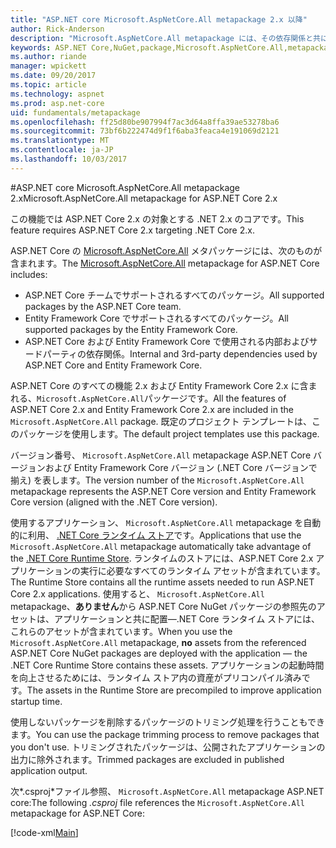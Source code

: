 ```yaml
---
title: "ASP.NET core Microsoft.AspNetCore.All metapackage 2.x 以降"
author: Rick-Anderson
description: "Microsoft.AspNetCore.All metapackage には、その依存関係と共に、サポートされているすべての ASP.NET Core および Entity Framework Core パッケージが含まれています。"
keywords: ASP.NET Core,NuGet,package,Microsoft.AspNetCore.All,metapackage
ms.author: riande
manager: wpickett
ms.date: 09/20/2017
ms.topic: article
ms.technology: aspnet
ms.prod: asp.net-core
uid: fundamentals/metapackage
ms.openlocfilehash: ff25d80be907994f7ac3d64a8ffa39ae53278ba6
ms.sourcegitcommit: 73bf6b222474d9f1f6aba3feaca4e191069d2121
ms.translationtype: MT
ms.contentlocale: ja-JP
ms.lasthandoff: 10/03/2017
---
```

#<a name="microsoftaspnetcoreall-metapackage-for-aspnet-core-2x"></a><span data-ttu-id="45c67-104">ASP.NET core Microsoft.AspNetCore.All metapackage 2.x</span><span class="sxs-lookup"><span data-stu-id="45c67-104">Microsoft.AspNetCore.All metapackage for ASP.NET Core 2.x</span></span>

<span data-ttu-id="45c67-105">この機能では ASP.NET Core 2.x の対象とする .NET 2.x のコアです。</span><span class="sxs-lookup"><span data-stu-id="45c67-105">This feature requires ASP.NET Core 2.x targeting .NET Core 2.x.</span></span>

<span data-ttu-id="45c67-106">ASP.NET Core の [Microsoft.AspNetCore.All](https://www.nuget.org/packages/Microsoft.AspNetCore.All) メタパッケージには、次のものが含まれます。</span><span class="sxs-lookup"><span data-stu-id="45c67-106">The [Microsoft.AspNetCore.All](https://www.nuget.org/packages/Microsoft.AspNetCore.All) metapackage for ASP.NET Core includes:</span></span>

* <span data-ttu-id="45c67-107">ASP.NET Core チームでサポートされるすべてのパッケージ。</span><span class="sxs-lookup"><span data-stu-id="45c67-107">All supported packages by the ASP.NET Core team.</span></span>
* <span data-ttu-id="45c67-108">Entity Framework Core でサポートされるすべてのパッケージ。</span><span class="sxs-lookup"><span data-stu-id="45c67-108">All supported packages by the Entity Framework Core.</span></span> 
* <span data-ttu-id="45c67-109">ASP.NET Core および Entity Framework Core で使用される内部およびサードパーティの依存関係。</span><span class="sxs-lookup"><span data-stu-id="45c67-109">Internal and 3rd-party dependencies used by ASP.NET Core and Entity Framework Core.</span></span> 

<span data-ttu-id="45c67-110">ASP.NET Core のすべての機能 2.x および Entity Framework Core 2.x に含まれる、`Microsoft.AspNetCore.All`パッケージです。</span><span class="sxs-lookup"><span data-stu-id="45c67-110">All the features of ASP.NET Core 2.x and Entity Framework Core 2.x are included in the `Microsoft.AspNetCore.All` package.</span></span> <span data-ttu-id="45c67-111">既定のプロジェクト テンプレートは、このパッケージを使用します。</span><span class="sxs-lookup"><span data-stu-id="45c67-111">The default project templates use this package.</span></span>

<span data-ttu-id="45c67-112">バージョン番号、 `Microsoft.AspNetCore.All` metapackage ASP.NET Core バージョンおよび Entity Framework Core バージョン (.NET Core バージョンで揃え) を表します。</span><span class="sxs-lookup"><span data-stu-id="45c67-112">The version number of the `Microsoft.AspNetCore.All` metapackage represents the ASP.NET Core version and Entity Framework Core version (aligned with the .NET Core version).</span></span>

<span data-ttu-id="45c67-113">使用するアプリケーション、 `Microsoft.AspNetCore.All` metapackage を自動的に利用、 [.NET Core ランタイム ストア](https://docs.microsoft.com/dotnet/core/deploying/runtime-store)です。</span><span class="sxs-lookup"><span data-stu-id="45c67-113">Applications that use the `Microsoft.AspNetCore.All` metapackage automatically take advantage of the [.NET Core Runtime Store](https://docs.microsoft.com/dotnet/core/deploying/runtime-store).</span></span> <span data-ttu-id="45c67-114">ランタイムのストアには、ASP.NET Core 2.x アプリケーションの実行に必要なすべてのランタイム アセットが含まれています。</span><span class="sxs-lookup"><span data-stu-id="45c67-114">The Runtime Store contains all the runtime assets needed to run ASP.NET Core 2.x applications.</span></span> <span data-ttu-id="45c67-115">使用すると、 `Microsoft.AspNetCore.All` metapackage、**ありません**から ASP.NET Core NuGet パッケージの参照先のアセットは、アプリケーションと共に配置&mdash;.NET Core ランタイム ストアには、これらのアセットが含まれています。</span><span class="sxs-lookup"><span data-stu-id="45c67-115">When you use the `Microsoft.AspNetCore.All` metapackage, **no** assets from the referenced ASP.NET Core NuGet packages are deployed with the application &mdash; the .NET Core Runtime Store contains these assets.</span></span> <span data-ttu-id="45c67-116">アプリケーションの起動時間を向上させるためには、ランタイム ストア内の資産がプリコンパイル済みです。</span><span class="sxs-lookup"><span data-stu-id="45c67-116">The assets in the Runtime Store are precompiled to improve application startup time.</span></span>

<span data-ttu-id="45c67-117">使用しないパッケージを削除するパッケージのトリミング処理を行うこともできます。</span><span class="sxs-lookup"><span data-stu-id="45c67-117">You can use the package trimming process to remove packages that you don't use.</span></span> <span data-ttu-id="45c67-118">トリミングされたパッケージは、公開されたアプリケーションの出力に除外されます。</span><span class="sxs-lookup"><span data-stu-id="45c67-118">Trimmed packages are excluded in published application output.</span></span>

<span data-ttu-id="45c67-119">次*.csproj*ファイル参照、 `Microsoft.AspNetCore.All` metapackage ASP.NET core:</span><span class="sxs-lookup"><span data-stu-id="45c67-119">The following *.csproj* file references the `Microsoft.AspNetCore.All` metapackage for ASP.NET Core:</span></span>

[!code-xml[Main](..\mvc\views\view-compilation\sample\MvcRazorCompileOnPublish2.csproj?highlight=9)]
